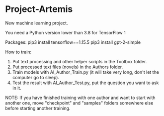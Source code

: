 # Project-Artemis
New machine learning project.

You need a Python version lower than 3.8 for TensorFlow 1

Packages:
pip3 install tensorflow==1.15.5
pip3 install gpt-2-simple

How to train:
1) Put text processing and other helper scripts in the Toolbox folder.
2) Put processed text files (novels) in the Authors folder.
3) Train models with AI_Author_Train.py (it will take very long, don't let the computer go to sleep).
4) Test the result with AI_Author_Test.py, put the question you want to ask in it.

NOTE: If you have finished training with one author and want to start with another one, move "checkpoint" and "samples" folders somewhere else before starting another training.
